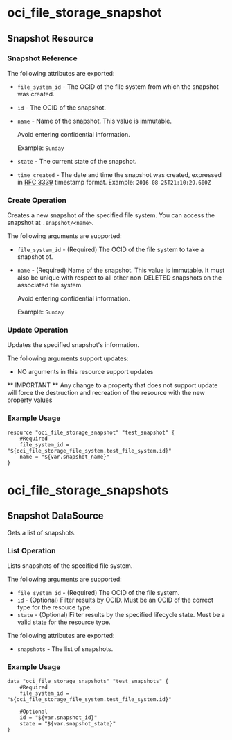 # oci_file_storage_snapshot

## Snapshot Resource

### Snapshot Reference

The following attributes are exported:

* `file_system_id` - The OCID of the file system from which the snapshot was created. 
* `id` - The OCID of the snapshot.
* `name` - Name of the snapshot. This value is immutable.

	Avoid entering confidential information.

	Example: `Sunday` 
* `state` - The current state of the snapshot.
* `time_created` - The date and time the snapshot was created, expressed in [RFC 3339](https://tools.ietf.org/rfc/rfc3339) timestamp format.  Example: `2016-08-25T21:10:29.600Z` 



### Create Operation
Creates a new snapshot of the specified file system. You
can access the snapshot at `.snapshot/<name>`.


The following arguments are supported:

* `file_system_id` - (Required) The OCID of the file system to take a snapshot of.
* `name` - (Required) Name of the snapshot. This value is immutable. It must also be unique with respect to all other non-DELETED snapshots on the associated file system.

	Avoid entering confidential information.

	Example: `Sunday` 


### Update Operation
Updates the specified snapshot's information.

The following arguments support updates:
* NO arguments in this resource support updates

** IMPORTANT **
Any change to a property that does not support update will force the destruction and recreation of the resource with the new property values

### Example Usage

```hcl
resource "oci_file_storage_snapshot" "test_snapshot" {
	#Required
	file_system_id = "${oci_file_storage_file_system.test_file_system.id}"
	name = "${var.snapshot_name}"
}
```

# oci_file_storage_snapshots

## Snapshot DataSource

Gets a list of snapshots.

### List Operation
Lists snapshots of the specified file system.

The following arguments are supported:

* `file_system_id` - (Required) The OCID of the file system.
* `id` - (Optional) Filter results by OCID. Must be an OCID of the correct type for the resouce type. 
* `state` - (Optional) Filter results by the specified lifecycle state. Must be a valid state for the resource type. 


The following attributes are exported:

* `snapshots` - The list of snapshots.

### Example Usage

```hcl
data "oci_file_storage_snapshots" "test_snapshots" {
	#Required
	file_system_id = "${oci_file_storage_file_system.test_file_system.id}"

	#Optional
	id = "${var.snapshot_id}"
	state = "${var.snapshot_state}"
}
```
